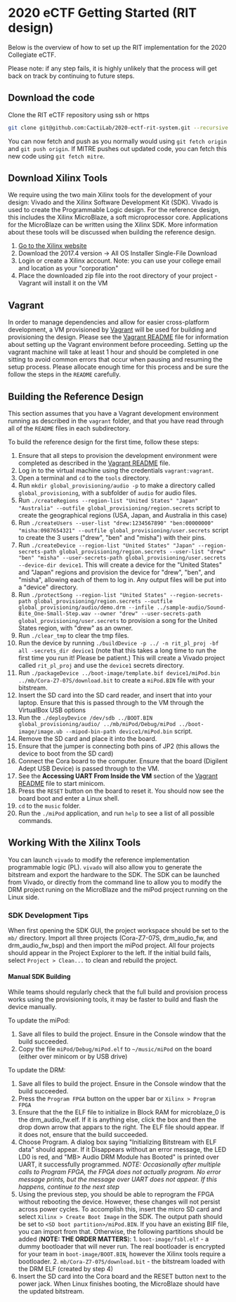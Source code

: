 # 2020 eCTF Getting Started (RIT design)

Below is the overview of how to set up the RIT implementation for the 2020 Collegiate eCTF.

Please note: if any step fails, it is highly unlikely that the process will get back on track by continuing to future steps.

## Download the code

Clone the RIT eCTF repository using ssh or https 
```bash
git clone git@github.com:CactiLab/2020-ectf-rit-system.git --recursive
``` 

You can now fetch and push as you normally would using `git fetch origin` and `git push origin`.
If MITRE pushes out updated code, you can fetch this new code using `git fetch mitre`.


## Download Xilinx Tools
We require using the two main Xilinx tools for the development of your
design: Vivado and the Xilinx Software Development Kit (SDK). Vivado is used to create the
Programmable Logic design. For the reference design, this includes the Xilinx MicroBlaze, a soft
microprocessor core. Applications for the MicroBlaze can be written using the Xilinx SDK. More
information about these tools will be discussed when building the reference design.

 1. [Go to the Xilinx website](https://www.xilinx.com/support/download/index.html/content/xilinx/en/downloadNav/vivado-design-tools/archive.html)
 2. Download the 2017.4 version -> All OS Installer Single-File Download
 3. Login or create a Xilinx account. Note: you can use your college email and location as your "corporation"
 4. Place the downloaded zip file into the root directory of your project - Vagrant will install it on the VM


## Vagrant
In order to manage dependencies and allow for easier cross-platform development, a VM provisioned by
[Vagrant](https://vagrantup.com) will be used for building and provisioning the design. Please see
the [Vagrant README](vagrant/README.md) file for information about setting up the Vagrant environment before
proceeding. Setting up the vagrant machine will take at least 1 hour and should be completed in one sitting
to avoid common errors that occur when pausing and resuming the setup process.
Please allocate enough time for this process and be sure the follow the steps in the `README`
carefully.


## Building the Reference Design
This section assumes that you have a Vagrant development
environment running as described in the `vagrant` folder, and that you have read through all of the
`README` files in each subdirectory.

To build the reference design for the first time, follow these steps:
1.  Ensure that all steps to provision the development environment were completed as described
    in the [Vagrant README](vagrant/README.md) file.
2.  Log in to the virtual machine using the credentials `vagrant:vagrant`.
3.  Open a terminal and `cd` to the `tools` directory.
4.  Run `mkdir global_provisioning/audio -p` to make a directory called `global_provisioning`, with a subfolder of `audio` for audio files.
5.  Run `./createRegions --region-list "United States" "Japan" "Australia" --outfile global_provisioning/region.secrets` script to create the geographical regions (USA, Japan, and Australia in this case)
6.  Run `./createUsers --user-list "drew:1234567890" "ben:00000000" "misha:0987654321" --outfile global_provisioning/user.secrets` script to create the 3 users ("drew", "ben" and "misha") with their pins.
7.  Run `./createDevice --region-list "United States" "Japan" --region-secrets-path global_provisioning/region.secrets --user-list "drew" "ben" "misha" --user-secrets-path global_provisioning/user.secrets --device-dir device1`. This will create a device for the "United States" and "Japan" regions and provision the device for "drew", "ben", and "misha", allowing each of them to log in. Any output files will be put into a "device" directory.
8.  Run `./protectSong --region-list "United States" --region-secrets-path global_provisioning/region.secrets --outfile global_provisioning/audio/demo.drm --infile ../sample-audio/Sound-Bite_One-Small-Step.wav --owner "drew" --user-secrets-path global_provisioning/user.secrets` to provision a song for the United States region, with "drew" as an owner.
9.  Run `./clear_tmp` to clear the tmp files.
10. Run the device by running `./buildDevice -p ../ -n rit_pl_proj -bf all -secrets_dir device1` (note that this takes a long time to run the first time you run it! Please be patient.) This will create a Vivado project called `rit_pl_proj` and use the `device1` secrets directory.
11. Run `./packageDevice ../boot-image/template.bif device1/miPod.bin ../mb/Cora-Z7-07S/download.bit` to create a `miPod.BIN` file with your bitstream.
12. Insert the SD card into the SD card reader, and insert that into your laptop.
    Ensure that this is passed through to the VM through the VirtualBox USB options
13. Run the `./deployDevice /dev/sdb ../BOOT.BIN global_provisioning/audio/ ../mb/miPod/Debug/miPod ../boot-image/image.ub --mipod-bin-path device1/miPod.bin` script.
14. Remove the SD card and place it into the board.
15. Ensure that the jumper is connecting both pins of JP2 (this allows the device to boot from the SD card)
16. Connect the Cora board to the computer. Ensure that the board (Digilent Adept USB Device) is passed through to the VM.
17. See the **Accessing UART From Inside the VM** section of the [Vagrant README](vagrant/README.md) file to start minicom.
18. Press the `RESET` button on the board to reset it. You should now see the board boot and enter a Linux shell.
19. `cd` to the `music` folder.
20. Run the `./miPod` application, and run `help` to see a list of all possible commands.


## Working With the Xilinx Tools
You can launch `vivado` to modify the reference implementation programmable logic (PL).
`vivado` will also allow you to generate the bitstream and export the hardware to the SDK.
The SDK can be launched from Vivado, or directly from the command line to allow you to modify
the DRM project runing on the MicroBlaze and the miPod project running on the Linux side.


### SDK Development Tips

When first opening the SDK GUI, the project workspace should be set to the `mb/` directory. Import
all three projects (Cora-Z7-07S, drm_audio_fw, and drm_audio_fw_bsp) and then import the miPod
project. All four projects should appear in the Project Explorer to the left. If the initial build
fails, select `Project > Clean...` to clean and rebuild the project.

#### Manual SDK Building
While teams should regularly check that the full build and provision process works using the
provisioning tools, it may be faster to build and flash the device manually. 

To update the miPod:
1. Save all files to build the project. Ensure in the Console window that the build succeeded.
2. Copy the file `miPod/Debug/miPod.elf` to `~/music/miPod` on the board (either over minicom or by USB drive)

To update the DRM:
1. Save all files to build the project. Ensure in the Console window that the build succeeded.
2. Press the `Program FPGA` button on the upper bar or `Xilinx > Program FPGA`
3. Ensure that the the ELF file to initialize in Block RAM for microblaze_0 is the drm_audio_fw.elf.
   If it is anything else, click the box and then the drop down arrow that appars to the right.
   The ELF file should appear. If it does not, ensure that the build succeeded.
4. Choose Program. A dialog box saying "Initializing Bitstream with ELF data" should appear. If it
   Disappears without an error message, the LED LD0 is red, and "MB> Audio DRM Module has Booted"
   is printed over UART, it successfully programmed.
   *NOTE: Occasionally after multiple calls to Program FPGA, the FPGA does not actually program.
   No error message prints, but the message over UART does not appear. If this happens, continue
   to the next step*
5. Using the previous step, you should be able to reprogram the FPGA without rebooting the device.
   However, these changes will not persist across power cycles. To accomplish this, insert the 
   micro SD card and select `Xilinx > Create Boot Image` in the SDK. The output path should be set to
   `<SD boot partition>/miPod.BIN`. If you have an existing BIF file, you can import from that.
   Otherwise, the following partitions should be added (**NOTE: THE ORDER MATTERS**):
       1. `boot-image/fsbl.elf` - a dummy bootloader that will never run. The real bootloader is
          encrypted for your team in `boot-image/BOOT.BIN`, however the Xilinx tools require a bootloader.
       2. `mb/Cora-Z7-07S/download.bit` - the bitstream loaded with the DRM ELF (created by step 4)
6. Insert the SD card into the Cora board and the RESET button next to the power jack. When Linux finishes
   booting, the MicroBlaze should have the updated bitstream.
